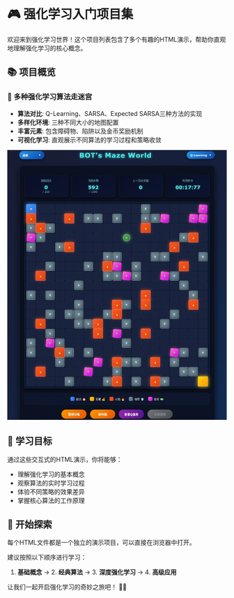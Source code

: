 # 🎮 强化学习入门项目集

欢迎来到强化学习世界！这个项目列表包含了多个有趣的HTML演示，帮助你直观地理解强化学习的核心概念。

## 📚 项目概览

### 🤖 **多种强化学习算法走迷宫**
- **算法对比**: Q-Learning、SARSA、Expected SARSA三种方法的实现
- **多样化环境**: 三种不同大小的地图配置
- **丰富元素**: 包含障碍物、陷阱以及金币奖励机制
- **可视化学习**: 直观展示不同算法的学习过程和策略收敛
  
![迷宫示例](./images/Maze.jpg)

## 🎯 **学习目标**

通过这些交互式的HTML演示，你将能够：
- 理解强化学习的基本概念
- 观察算法的实时学习过程
- 体验不同策略的效果差异
- 掌握核心算法的工作原理

## 🚀 **开始探索**

每个HTML文件都是一个独立的演示项目，可以直接在浏览器中打开。

建议按照以下顺序进行学习：
1. **基础概念** → 2. **经典算法** → 3. **深度强化学习** → 4. **高级应用**

让我们一起开启强化学习的奇妙之旅吧！ 🤖✨
